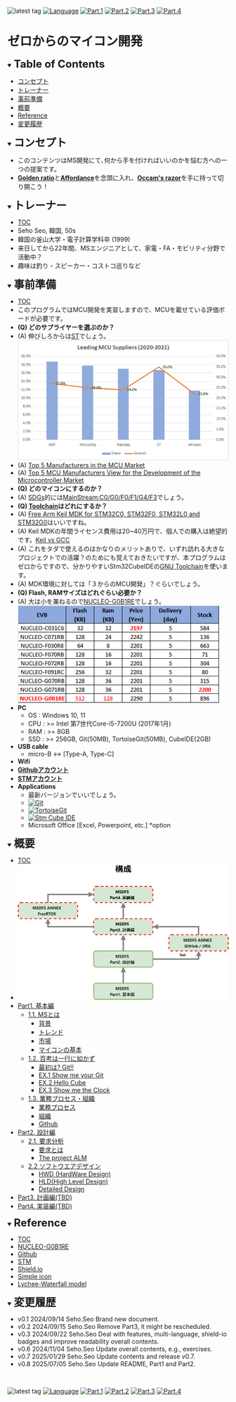 ![latest tag](https://img.shields.io/github/v/tag/gtuja/CSC_MS.svg?color=brightgreen)
[![Language](https://img.shields.io/badge/%E8%A8%80%E8%AA%9E-English-brightgreen)](https://github.com/gtuja/CSC_MS/blob/main/README_en.md)
[![Part.1](https://img.shields.io/badge/Part.1-%E5%9F%BA%E6%9C%AC%E7%B7%A8-brightgreen
)](https://github.com/gtuja/CSC_MS/blob/main/Part1/1.What%20is%20MS.md)
[![Part.2](https://img.shields.io/badge/Part.2-%E8%A8%AD%E8%A8%88%E7%B7%A8-brightgreen
)](https://github.com/gtuja/CSC_MS/blob/main/Part2/1.RequirementAnalysis.md)
[![Part.3](https://img.shields.io/badge/Part.3-TBD-brightgreen
)](https://github.com/gtuja/CSC_MS/blob/main/Resources/TBD.md)
[![Part.4](https://img.shields.io/badge/Part.4-TBD-brightgreen
)](https://github.com/gtuja/CSC_MS/blob/main/Resources/TBD.md)

# ゼロからのマイコン開発

<div id="toc"></div>
<details open>
<summary><font size="5"><b>Table of Contents</b></font></summary>

- [コンセプト](#Concept)
- [トレーナー](#Trainer)
- [事前準備](#Preparation)
- [概要](#Overview)
- [Reference](#Reference)
- [変更履歴](#history)

</details>

<div id="Concept"></div>
<details open>
<summary><font size="5"><b>コンセプト</b></font></summary>

- このコンテンツはMS開発にて､何から手を付ければいいのかを悩む方への一つの提案です。
- [**Golden ratio**](https://en.m.wikipedia.org/wiki/Golden_ratio)と[**Affordance**](https://en.m.wikipedia.org/wiki/Affordance)を念頭に入れ、[**Occam's razor**](https://en.m.wikipedia.org/wiki/Occam%27s_razor)を手に持って切り開こう！

</details>

<div id="Trainer"></div>
<details open>
<summary><font size="5"><b>トレーナー</b></font></summary>

- [TOC](#toc)
- Seho Seo, 韓国, 50s
- 韓国の釜山大学・電子計算学科卒 (1999)
- 来日してから22年間、MSエンジニアとして、家電・FA・モビリティ分野で活動中？
- 趣味は釣り・スピーカー・コストコ巡りなど
</details>

<div id="Preparation"></div>
<details open>
<summary><font size="5"><b>事前準備</b></font></summary>

- [TOC](#toc)
- このプログラムではMCU開発を実習しますので、MCUを載せている評価ボードが必要です。
- **(Q) どのサプライヤーを選ぶのか？**
- (A) 伸びしろからは[ST](https://www.st.com/content/st_com/en.html)でしょう。<br>
![Leading MCU suppliers(2021)](https://github.com/gtuja/CSC_MS/blob/main/Resources/README/Leading_MCU_Suppliers_2020_22021.png)<br>
- (A) [Top 5 Manufacturers in the MCU Market](https://www.onerivertronics.com/a/43018.html)
- (A) [Top 5 MCU Manufacturers View for the Development of the Microcontroller Market](https://www.hardfindelec.com/a/76030.html)
- **(Q) どのマイコンにするのか？**
- (A) [SDGs](https://en.wikipedia.org/wiki/Sustainable_Development_Goals)的には[MainStream:C0/G0/F0/F1/G4/F3](https://www.st.com/en/microcontrollers-microprocessors/stm32-32-bit-arm-cortex-mcus.html)でしょう。
- **(Q) [Toolchain](https://en.wikipedia.org/wiki/Toolchain)はどれにするか？**
- (A) [Free Arm Keil MDK for STM32C0, STM32F0, STM32L0 and STM32G0](https://www.st.com/ja/partner-products-and-services/free-arm-keil-mdk-for-stm32c0-stm32f0-stm32l0-and-stm32g0.html)はいいですね。
- (A) Keil MDKの年間ライセンス費用は20~40万円で、個人での購入は絶望的です。[Keil vs GCC](https://stackoverflow.com/questions/1226401/keil-vs-gcc-for-arm7)
- (A) これをタダで使えるのはかなりのメリットありで、いずれ訪れる大きなプロジェクトでの活躍？のためにも覚えておきたいですが、本プログラムはゼロからですので、分かりやすいStm32CubeIDEの[GNU Toolchain](https://en.wikipedia.org/wiki/GNU_toolchain)を使います。
- (A) MDK環境に対しては「３からのMCU開発」？ぐらいでしょう。
- **(Q) Flash, RAMサイズはどれぐらい必要か？**
- (A) 大は小を兼ねるので[NUCLEO-G0B1RE](https://www.st.com/ja/evaluation-tools/nucleo-g0b1re.html)でしょう。<br>
[![NucleoSeries_C0G0F0](https://github.com/gtuja/CSC_MS/blob/main/Resources/README/NucleoSeries_C0G0F0.png)](https://www.marutsu.co.jp/pc/i/40719714/)<br>
- **PC**
  - OS : Windows 10, 11
  - CPU : >= Intel 第7世代Core-i5-7200U (2017年1月)
  - RAM : >= 8GB
  - SSD : >= 256GB, Git(50MB), TortoiseGit(50MB), CubeIDE(2GB)
- **USB cable**
  - micro-B <-> [Type-A, Type-C]
- **Wifi**
- **[Githubアカウント](https://github.com)**
- **[STMアカウント](https://www.st.com)**
- **Applications**
  - 最新バージョンでいいでしょう。 
  - [![Git](https://img.shields.io/badge/Git-brightgreen?style=flat&logo=Git&logoColor=%23F05032&labelColor=white)](https://git-scm.com/)
  - [![TortoiseGit](https://img.shields.io/badge/TortoiseGit-brightgreen?style=flat)](https://tortoisegit.org/)
  - [![Stm Cube IDE](https://img.shields.io/badge/CubeIDE-brightgreen?style=flat&logo=stmicroelectronics&logoColor=%2303234B&labelColor=white)](https://www.st.com/en/development-tools/stm32cubeide.html)
  - Microsoft Office [Excel, Powerpoint, etc.] *option
</details>

<div id="Overview"></div>
<details open>
<summary><font size="5"><b>概要</b></font></summary>

- [TOC](#toc)
- ![MSDFS Overview](https://github.com/gtuja/CSC_MS/blob/main/Resources/README/README_Diagrams-Overview.drawio.png)
- [Part1. 基本編](https://github.com/gtuja/CSC_MS/blob/main/Part1/1.What%20is%20MS.md)
  - [1.1. MSとは](https://github.com/gtuja/CSC_MS/blob/main/Part1/1.What%20is%20MS.md)
    - [背景](https://github.com/gtuja/CSC_MS/blob/main/Part1/1.What%20is%20MS.md#Background)
    - [トレンド](https://github.com/gtuja/CSC_MS/blob/main/Part1/1.What%20is%20MS.md#Trends)
    - [市場](https://github.com/gtuja/CSC_MS/blob/main/Part1/1.What%20is%20MS.md#Market)
    - [マイコンの基本](https://github.com/gtuja/CSC_MS/blob/main/Part1/1.What%20is%20MS.md#Basic_Features)
  - [1.2. 百考は一行に如かず](https://github.com/gtuja/CSC_MS/blob/main/Part1/2.Hello%20MCU.md)
    - [最初は? Git!!](https://github.com/gtuja/CSC_MS/blob/main/Part1/2.Hello%20MCU.md#At_first_Git)
    - [EX.1 Show me your Git](https://github.com/gtuja/CSC_MS/blob/main/Part1/2.Hello%20MCU.md#Exercise1)
    - [EX.2 Hello Cube](https://github.com/gtuja/CSC_MS/blob/main/Part1/2.Hello%20MCU.md#Exercise2)
    - [EX.3 Show me the Clock](https://github.com/gtuja/CSC_MS/blob/main/Part1/2.Hello%20MCU.md#Exercise3)
  - [1.3. 業務プロセス・組織](https://github.com/gtuja/CSC_MS/blob/main/Part1/3.ProcessAndOrganization.md)
    - [業務プロセス](https://github.com/gtuja/CSC_MS/blob/main/Part1/3.ProcessAndOrganization.md#WorkFlow)
    - [組織](https://github.com/gtuja/CSC_MS/blob/main/Part1/3.ProcessAndOrganization.md#Organization)
    - [Github](https://github.com/gtuja/CSC_MS/blob/main/Part1/3.ProcessAndOrganization.md#Github)
- [Part2. 設計編](https://github.com/gtuja/CSC_MS/blob/main/Part2/1.RequirementAnalysis.md)
  - [2.1. 要求分析](https://github.com/gtuja/CSC_MS/blob/main/Part2/1.RequirementAnalysis.md)
    - [要求とは](https://github.com/gtuja/CSC_MS/blob/main/Part2/1.RequirementAnalysis.md#what_is_requirements)
    - [The project ALM](https://github.com/gtuja/CSC_MS/blob/main/Part2/1.RequirementAnalysis.md#project_alm)
  - [2.2 ソフトウエアデザイン](https://github.com/gtuja/CSC_MS/blob/main/Part2/2.SoftwareDesign.md)
    - [HWD (HardWare Design)](https://github.com/gtuja/CSC_MS/blob/main/Part2/2.SoftwareDesign.md#HWD)
    - [HLD(High Level Design)](https://github.com/gtuja/CSC_MS/blob/main/Part2/2.SoftwareDesign.md#HLD)
    - [Detailed Design](https://github.com/gtuja/CSC_MS/blob/main/Part2/2.SoftwareDesign.md#Detailed_Design)
- [Part3. 計画編(TBD)](https://github.com/gtuja/CSC_MS/blob/main/Resources/TBD.md)
- [Part4. 実装編(TBD)](https://github.com/gtuja/CSC_MS/blob/main/Resources/TBD.md)
</details>

<div id="Reference"></div>
<details open>
<summary><font size="5"><b>Reference</b></font></summary>

- [TOC](#toc)
- [NUCLEO-G0B1RE](https://www.st.com/ja/evaluation-tools/nucleo-g0b1re.html)
- [Github](https://github.com)
- [STM](https://www.st.com)
- [Shield.io](https://shields.io)
- [Simple icon](https://simpleicons.org/)
- [Lychee-Waterfall model](https://lychee-redmine.jp/blogs/project/biginner_and_waterfallmodel/)

</details>

<div id="history"></div>
<details open>
<summary><font size="5"><b>変更履歴</b></font></summary> 

- v0.1 2024/09/14 Seho.Seo Brand new document.
- v0.2 2024/09/15 Seho.Seo Remove Part3, it might be rescheduled.
- v0.3 2024/09/22 Seho.Seo Deal with features, multi-language, shield-io badges and improve readability overall contents.
- v0.6 2024/11/04 Seho.Seo Update overall contents, e.g., exercises.
- v0.7 2025/01/29 Seho.Seo Update contents and release v0.7.
- v0.8 2025/07/05 Seho.Seo Update README, Part1 and Part2.
</details>
<br>

![latest tag](https://img.shields.io/github/v/tag/gtuja/CSC_MS.svg?color=brightgreen)
[![Language](https://img.shields.io/badge/%E8%A8%80%E8%AA%9E-English-brightgreen)](https://github.com/gtuja/CSC_MS/blob/main/README_en.md)
[![Part.1](https://img.shields.io/badge/Part.1-%E5%9F%BA%E6%9C%AC%E7%B7%A8-brightgreen
)](https://github.com/gtuja/CSC_MS/blob/main/Part1/1.What%20is%20MS.md)
[![Part.2](https://img.shields.io/badge/Part.2-%E8%A8%AD%E8%A8%88%E7%B7%A8-brightgreen
)](https://github.com/gtuja/CSC_MS/blob/main/Part2/1.RequirementAnalysis.md)
[![Part.3](https://img.shields.io/badge/Part.3-TBD-brightgreen
)](https://github.com/gtuja/CSC_MS/blob/main/Resources/TBD.md)
[![Part.4](https://img.shields.io/badge/Part.4-TBD-brightgreen
)](https://github.com/gtuja/CSC_MS/blob/main/Resources/TBD.md)
